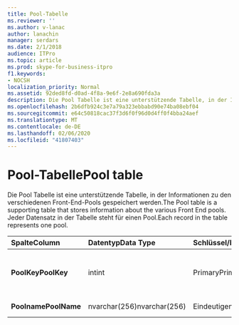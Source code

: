 ```yaml
---
title: Pool-Tabelle
ms.reviewer: ''
ms.author: v-lanac
author: lanachin
manager: serdars
ms.date: 2/1/2018
audience: ITPro
ms.topic: article
ms.prod: skype-for-business-itpro
f1.keywords:
- NOCSH
localization_priority: Normal
ms.assetid: 92ded8fd-d0ad-4f8a-9e6f-2e8a690fda3a
description: Die Pool Tabelle ist eine unterstützende Tabelle, in der Informationen zu den verschiedenen Front-End-Pools gespeichert werden. Jeder Datensatz in der Tabelle steht für einen Pool.
ms.openlocfilehash: 2b6dfb924c3e7a79a323ebbabd90e74ba08ebf04
ms.sourcegitcommit: e64c50818cac37f3d6f0f96d0d4ff0f4bba24aef
ms.translationtype: MT
ms.contentlocale: de-DE
ms.lasthandoff: 02/06/2020
ms.locfileid: "41807403"
---
```

# <a name="pool-table"></a><span data-ttu-id="49574-104">Pool-Tabelle</span><span class="sxs-lookup"><span data-stu-id="49574-104">Pool table</span></span>
 
<span data-ttu-id="49574-105">Die Pool Tabelle ist eine unterstützende Tabelle, in der Informationen zu den verschiedenen Front-End-Pools gespeichert werden.</span><span class="sxs-lookup"><span data-stu-id="49574-105">The Pool table is a supporting table that stores information about the various Front End pools.</span></span> <span data-ttu-id="49574-106">Jeder Datensatz in der Tabelle steht für einen Pool.</span><span class="sxs-lookup"><span data-stu-id="49574-106">Each record in the table represents one pool.</span></span>
  
|<span data-ttu-id="49574-107">**Spalte**</span><span class="sxs-lookup"><span data-stu-id="49574-107">**Column**</span></span>|<span data-ttu-id="49574-108">**Datentyp**</span><span class="sxs-lookup"><span data-stu-id="49574-108">**Data Type**</span></span>|<span data-ttu-id="49574-109">**Schlüssel/Index**</span><span class="sxs-lookup"><span data-stu-id="49574-109">**Key/Index**</span></span>|<span data-ttu-id="49574-110">**Details**</span><span class="sxs-lookup"><span data-stu-id="49574-110">**Details**</span></span>|
|:-----|:-----|:-----|:-----|
|<span data-ttu-id="49574-111">**PoolKey**</span><span class="sxs-lookup"><span data-stu-id="49574-111">**PoolKey**</span></span> <br/> |<span data-ttu-id="49574-112">int</span><span class="sxs-lookup"><span data-stu-id="49574-112">int</span></span>  <br/> |<span data-ttu-id="49574-113">Primary</span><span class="sxs-lookup"><span data-stu-id="49574-113">Primary</span></span>  <br/> |<span data-ttu-id="49574-114">Eindeutige Nummer, die diesen Pool kennzeichnet.</span><span class="sxs-lookup"><span data-stu-id="49574-114">Unique number identifying this pool.</span></span>  <br/> |
|<span data-ttu-id="49574-115">**Poolname**</span><span class="sxs-lookup"><span data-stu-id="49574-115">**PoolName**</span></span> <br/> |<span data-ttu-id="49574-116">nvarchar(256)</span><span class="sxs-lookup"><span data-stu-id="49574-116">nvarchar(256)</span></span>  <br/> |<span data-ttu-id="49574-117">Eindeutigen</span><span class="sxs-lookup"><span data-stu-id="49574-117">Unique</span></span>  <br/> |<span data-ttu-id="49574-118">Pool-FQDN</span><span class="sxs-lookup"><span data-stu-id="49574-118">Pool FQDN.</span></span>  <br/> |
   

